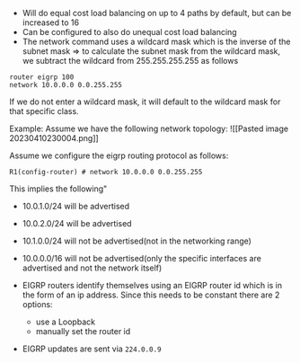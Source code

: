 - Will do equal cost load balancing on up to 4 paths by default, but can be increased to 16
- Can be configured to also do unequal cost load balancing
- The network command uses a wildcard mask which is the inverse of the subnet mask => to calculate the subnet mask from the wildcard mask, we subtract the wildcard from 255.255.255.255 as follows
```
router eigrp 100
network 10.0.0.0 0.0.255.255
```
If we do not enter a wildcard mask, it will default to the wildcard mask for that specific class.

Example: Assume we have the following network topology:
![[Pasted image 20230410230004.png]]

Assume we configure the eigrp routing protocol as follows:
```
R1(config-router) # network 10.0.0.0 0.0.255.255
```
This implies the following"
- 10.0.1.0/24 will be advertised
- 10.0.2.0/24 will be advertised
- 10.1.0.0/24 will not be advertised(not in the networking range)
- 10.0.0.0/16 will not be advertised(only the specific interfaces are advertised and not the network itself)

- EIGRP routers identify themselves using an EIGRP router id which is in the form of an ip address. Since this needs to be constant there are 2 options:
	- use a Loopback
	- manually set the router id

- EIGRP updates are sent via `224.0.0.9`